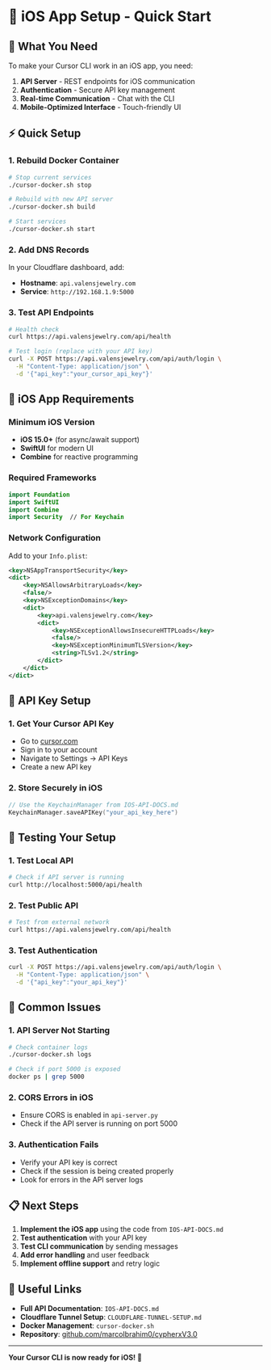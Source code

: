 # 🍎 iOS App Setup - Quick Start

## 🚀 What You Need

To make your Cursor CLI work in an iOS app, you need:

1. **API Server** - REST endpoints for iOS communication
2. **Authentication** - Secure API key management
3. **Real-time Communication** - Chat with the CLI
4. **Mobile-Optimized Interface** - Touch-friendly UI

## ⚡ Quick Setup

### 1. Rebuild Docker Container
```bash
# Stop current services
./cursor-docker.sh stop

# Rebuild with new API server
./cursor-docker.sh build

# Start services
./cursor-docker.sh start
```

### 2. Add DNS Records
In your Cloudflare dashboard, add:
- **Hostname**: `api.valensjewelry.com`
- **Service**: `http://192.168.1.9:5000`

### 3. Test API Endpoints
```bash
# Health check
curl https://api.valensjewelry.com/api/health

# Test login (replace with your API key)
curl -X POST https://api.valensjewelry.com/api/auth/login \
  -H "Content-Type: application/json" \
  -d '{"api_key":"your_cursor_api_key"}'
```

## 📱 iOS App Requirements

### Minimum iOS Version
- **iOS 15.0+** (for async/await support)
- **SwiftUI** for modern UI
- **Combine** for reactive programming

### Required Frameworks
```swift
import Foundation
import SwiftUI
import Combine
import Security  // For Keychain
```

### Network Configuration
Add to your `Info.plist`:
```xml
<key>NSAppTransportSecurity</key>
<dict>
    <key>NSAllowsArbitraryLoads</key>
    <false/>
    <key>NSExceptionDomains</key>
    <dict>
        <key>api.valensjewelry.com</key>
        <dict>
            <key>NSExceptionAllowsInsecureHTTPLoads</key>
            <false/>
            <key>NSExceptionMinimumTLSVersion</key>
            <string>TLSv1.2</string>
        </dict>
    </dict>
</dict>
```

## 🔑 API Key Setup

### 1. Get Your Cursor API Key
- Go to [cursor.com](https://cursor.com)
- Sign in to your account
- Navigate to Settings → API Keys
- Create a new API key

### 2. Store Securely in iOS
```swift
// Use the KeychainManager from IOS-API-DOCS.md
KeychainManager.saveAPIKey("your_api_key_here")
```

## 🧪 Testing Your Setup

### 1. Test Local API
```bash
# Check if API server is running
curl http://localhost:5000/api/health
```

### 2. Test Public API
```bash
# Test from external network
curl https://api.valensjewelry.com/api/health
```

### 3. Test Authentication
```bash
curl -X POST https://api.valensjewelry.com/api/auth/login \
  -H "Content-Type: application/json" \
  -d '{"api_key":"your_api_key"}'
```

## 🚨 Common Issues

### 1. API Server Not Starting
```bash
# Check container logs
./cursor-docker.sh logs

# Check if port 5000 is exposed
docker ps | grep 5000
```

### 2. CORS Errors in iOS
- Ensure CORS is enabled in `api-server.py`
- Check if the API server is running on port 5000

### 3. Authentication Fails
- Verify your API key is correct
- Check if the session is being created properly
- Look for errors in the API server logs

## 📋 Next Steps

1. **Implement the iOS app** using the code from `IOS-API-DOCS.md`
2. **Test authentication** with your API key
3. **Test CLI communication** by sending messages
4. **Add error handling** and user feedback
5. **Implement offline support** and retry logic

## 🔗 Useful Links

- **Full API Documentation**: `IOS-API-DOCS.md`
- **Cloudflare Tunnel Setup**: `CLOUDFLARE-TUNNEL-SETUP.md`
- **Docker Management**: `cursor-docker.sh`
- **Repository**: [github.com/marcoIbrahim0/cypherxV3.0](https://github.com/marcoIbrahim0/cypherxV3.0)

---

**Your Cursor CLI is now ready for iOS! 🚀**
